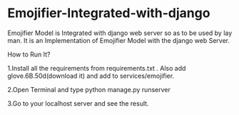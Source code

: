 # Emojifier-Integrated-with-django
Emojifier Model is Integrated with django web server so as to be used by lay man.
It is an Implementation of Emojifier Model with the django web Server.

How to Run It?

1.Install all the requirements from requirements.txt . Also add glove.6B.50d(download it) and add to services/emojifier.

2.Open Terminal and type python manage.py runserver

3.Go to your localhost server and see the result.

